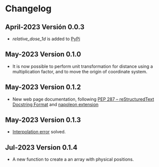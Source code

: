 # Changelog

## April-2023  Versión 0.0.3
  * *relative_dose_1d* is added to [PyPi](https://pypi.org/)

## May-2023 Version 0.1.0
  * It is now possible to perform unit transformation for distance using a multiplication factor, and to move the origin of coordinate system.

## May-2023 Version 0.1.2
  * New web page documentation, following [PEP 287 – reStructuredText Docstring Format](https://peps.python.org/pep-0287/) and [napoleon extension](https://www.sphinx-doc.org/en/master/usage/extensions/napoleon.html#module-sphinx.ext.napoleon)

## May-2023 Version 0.1.3
* [Interpolation error](https://github.com/LuisOlivaresJ/relative_dose_1d/issues/1) solved.

## Jul-2023 Version 0.1.4
* A new function to create a an array with physical positions.